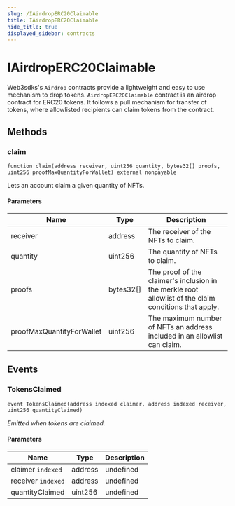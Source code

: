 ```yaml
---
slug: /IAirdropERC20Claimable
title: IAirdropERC20Claimable
hide_title: true
displayed_sidebar: contracts
---
```


# IAirdropERC20Claimable

Web3sdks&#39;s `Airdrop` contracts provide a lightweight and easy to use mechanism to drop tokens. `AirdropERC20Claimable` contract is an airdrop contract for ERC20 tokens. It follows a pull mechanism for transfer of tokens, where allowlisted recipients can claim tokens from the contract.

## Methods

### claim

```solidity
function claim(address receiver, uint256 quantity, bytes32[] proofs, uint256 proofMaxQuantityForWallet) external nonpayable
```

Lets an account claim a given quantity of NFTs.

#### Parameters

| Name                      | Type      | Description                                                                                               |
| ------------------------- | --------- | --------------------------------------------------------------------------------------------------------- |
| receiver                  | address   | The receiver of the NFTs to claim.                                                                        |
| quantity                  | uint256   | The quantity of NFTs to claim.                                                                            |
| proofs                    | bytes32[] | The proof of the claimer&#39;s inclusion in the merkle root allowlist of the claim conditions that apply. |
| proofMaxQuantityForWallet | uint256   | The maximum number of NFTs an address included in an allowlist can claim.                                 |

## Events

### TokensClaimed

```solidity
event TokensClaimed(address indexed claimer, address indexed receiver, uint256 quantityClaimed)
```

_Emitted when tokens are claimed._

#### Parameters

| Name               | Type    | Description |
| ------------------ | ------- | ----------- |
| claimer `indexed`  | address | undefined   |
| receiver `indexed` | address | undefined   |
| quantityClaimed    | uint256 | undefined   |
